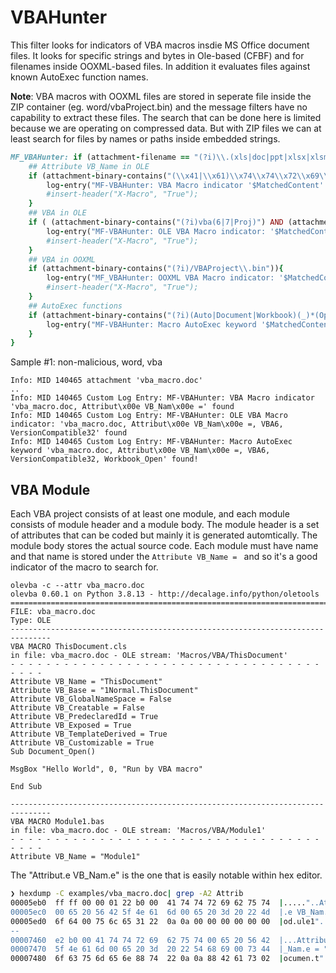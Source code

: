 # VBAHunter

This filter looks for indicators of VBA macros insdie MS Office document files. It looks for specific strings and bytes in Ole-based (CFBF) and for filenames inside OOXML-based files. In addition it evaluates files against known AutoExec function names. 

__Note__: VBA macros with OOXML files are stored in seperate file inside the ZIP container (eg. word/vbaProject.bin) and the message filters have no capability to extract these files. The search that can be done here is limited because we are operating on compressed data. But with ZIP files we can at least search for files by names or paths inside embedded strings. 


```ruby
MF_VBAHunter: if (attachment-filename == "(?i)\\.(xls|doc|ppt|xlsx|xlsm|xltm|xlsb|docx|docm|dotm|pptx|ppam|pptm|potm|ppsm)$") {
    ## Attribute VB_Name in OLE
    if (attachment-binary-contains("(\\x41|\\x61)\\x74\\x74\\x72\\x69\\x62\\x75\\x74(\\x00)*\\x65\\x20(\\x56|\\x76)(\\x42|\\x62)\\x5f(\\x4e|\\x6e)\\x61\\x6d(\\x00)*\\x65\\x20\\x3d") ){
        log-entry("MF-VBAHunter: VBA Macro indicator '$MatchedContent' found");
        #insert-header("X-Macro", "True");
    }
    ## VBA in OLE
    if ( (attachment-binary-contains("(?i)vba(6|7|Proj)") AND (attachment-binary-contains("(?i)versioncompatible32")) )) {
        log-entry("MF-VBAHunter: OLE VBA Macro indicator: '$MatchedContent' found");
        #insert-header("X-Macro", "True");
    }
    ## VBA in OOXML
    if (attachment-binary-contains("(?i)/VBAProject\\.bin")){
        log-entry("MF_VBAHunter: OOXML VBA Macro indicator: '$MatchedContent' found!");
        #insert-header("X-Macro", "True");
    }
    ## AutoExec functions
    if (attachment-binary-contains("(?i)(Auto|Document|Workbook)(_)*(Open|Close)")){
        log-entry("MF-VBAHunter: Macro AutoExec keyword '$MatchedContent' found!");
    }
}
```


Sample #1: non-malicious, word, vba

```
Info: MID 140465 attachment 'vba_macro.doc'
..
Info: MID 140465 Custom Log Entry: MF-VBAHunter: VBA Macro indicator 'vba_macro.doc, Attribut\x00e VB_Nam\x00e =' found
Info: MID 140465 Custom Log Entry: MF-VBAHunter: OLE VBA Macro indicator: 'vba_macro.doc, Attribut\x00e VB_Nam\x00e =, VBA6, VersionCompatible32' found
Info: MID 140465 Custom Log Entry: MF-VBAHunter: Macro AutoExec keyword 'vba_macro.doc, Attribut\x00e VB_Nam\x00e =, VBA6, VersionCompatible32, Workbook_Open' found!
```

## VBA Module 

Each VBA project consists of at least one module, and each module consists of module header and a module body. The module header is a set of attributes that can be coded but mainly it is generated automtically. The module body stores the actual source code. Each module must have name and that name is stored under the `Attribute VB_Name = ` and so it's a good indicator of the macro to search for.

```
olevba -c --attr vba_macro.doc
olevba 0.60.1 on Python 3.8.13 - http://decalage.info/python/oletools
===============================================================================
FILE: vba_macro.doc
Type: OLE
-------------------------------------------------------------------------------
VBA MACRO ThisDocument.cls
in file: vba_macro.doc - OLE stream: 'Macros/VBA/ThisDocument'
- - - - - - - - - - - - - - - - - - - - - - - - - - - - - - - - - - - - - - -
Attribute VB_Name = "ThisDocument"
Attribute VB_Base = "1Normal.ThisDocument"
Attribute VB_GlobalNameSpace = False
Attribute VB_Creatable = False
Attribute VB_PredeclaredId = True
Attribute VB_Exposed = True
Attribute VB_TemplateDerived = True
Attribute VB_Customizable = True
Sub Document_Open()

MsgBox "Hello World", 0, "Run by VBA macro"

End Sub

-------------------------------------------------------------------------------
VBA MACRO Module1.bas
in file: vba_macro.doc - OLE stream: 'Macros/VBA/Module1'
- - - - - - - - - - - - - - - - - - - - - - - - - - - - - - - - - - - - - - -
Attribute VB_Name = "Module1"
```

The "Attribut.e VB_Nam.e" is the one that is easily notable within hex editor. 

```sh 
❯ hexdump -C examples/vba_macro.doc| grep -A2 Attrib
00005eb0  ff ff 00 00 01 22 b0 00  41 74 74 72 69 62 75 74  |....."..Attribut|
00005ec0  00 65 20 56 42 5f 4e 61  6d 00 65 20 3d 20 22 4d  |.e VB_Nam.e = "M|
00005ed0  6f 64 00 75 6c 65 31 22  0a 0a 00 00 00 00 00 00  |od.ule1"........|
--
00007460  e2 b0 00 41 74 74 72 69  62 75 74 00 65 20 56 42  |...Attribut.e VB|
00007470  5f 4e 61 6d 00 65 20 3d  20 22 54 68 69 00 73 44  |_Nam.e = "Thi.sD|
00007480  6f 63 75 6d 65 6e 88 74  22 0a 0a 88 42 61 73 02  |ocumen.t"...Bas.|
```
